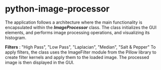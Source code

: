 # python-image-processor



The application follows a architecture where the main functionality is encapsulated within the **_ImageProcessor_** class. The class initializes the GUI elements, and performs image processing operations, and visualizing its histogram.

**Filters** : "High Pass", "Low Pass", "Laplacian", "Median", "Salt & Pepper"
To apply filters, the class uses the ImageFilter module from the Pillow library to create filter kernels and apply them to the loaded image. The processed image is then displayed in the GUI.



